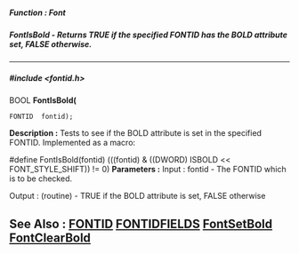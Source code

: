 ##### Function : Font
##### FontIsBold - Returns TRUE if the specified FONTID has the BOLD attribute set, FALSE otherwise.
---
##### #include <fontid.h>
BOOL **FontIsBold(**

	FONTID  fontid);
**Description :**
Tests to see if the BOLD attribute is set in the specified FONTID.  Implemented 
as a macro:

#define FontIsBold(fontid) (((fontid) & ((DWORD) ISBOLD << FONT_STYLE_SHIFT)) 
!= 0)
**Parameters :**
Input :
fontid  -  The FONTID which is to be checked.

Output :
(routine)  -  TRUE if the BOLD attribute is set, FALSE otherwise


**See Also :**
[FONTID](D:/md_files/FONTID.md)
[FONTIDFIELDS](D:/md_files/FONTIDFIELDS.md)
[FontSetBold](D:/md_files/FontSetBold.md)
[FontClearBold](D:/md_files/FontClearBold.md)
---
